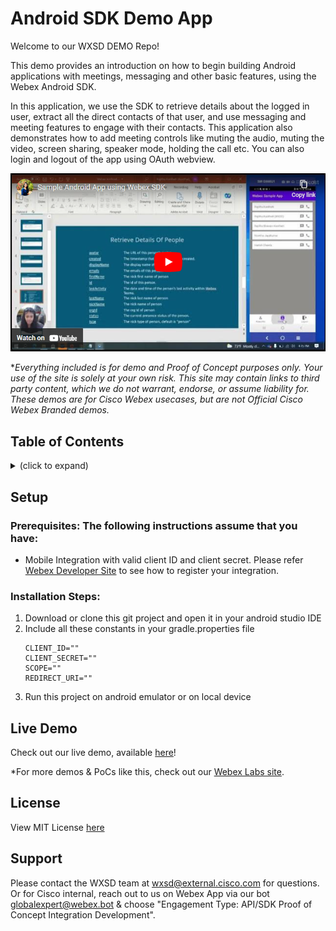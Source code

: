 <!-- # Repo-Template
This is an Internal WXSD Template to be used for GitHub Repos moving forward. Follow the following steps: Visit https://github.com/wxsd-sales/readme-template/blob/master/README.md for extended details.
-->



<!--   Step 1) Name your repository: Names will ALWAYS start with "bot - ", "integration -", "macro -", or "supportapp -" 
Examples:"bot- <insert repo name>" 
       "integration - <insert repo name>"
       "macro - <insert repo name>"
       "supportapp - <insert repo name>" 

~3 words, kebab case, use words to indicate what it does. Visit https://github.com/wxsd-sales/readme-template/blob/master/README.md for details  
-->

<!--  Step 2) Add One sentence description to your repository: Copy/Paste from Webex Labs Card sentence.
       Example: "Redirect an Auto Attendant caller to an SMS conversation to alleviate Call Queue Agent responsibilities."
-->

<!--  Step 3) Use following Template to copy/paste your details below -->

# Android SDK Demo App
 Welcome to our WXSD DEMO Repo! <!-- Keep this here --> 
 
This demo provides an introduction on how to begin building Android applications with meetings, messaging and other basic features, using the Webex Android SDK.

In this application, we use the SDK to retrieve details about the logged in user, extract all the direct contacts of that user, and use messaging and meeting features to engage with their contacts. This application also demonstrates how to add meeting controls like muting the audio, muting the video, screen sharing, speaker mode, holding the call etc. You can also login and logout of the app using OAuth webview.  

[![Android SDK Demo App](android_demo_app.PNG)](https://www.youtube.com/watch?v=TQJMAFmR8eQ&t=16s, "Android SDK Demo App")

<!-- Keep the following here -->  
 *_Everything included is for demo and Proof of Concept purposes only. Your use of the site is solely at your own risk. This site may contain links to third party content, which we do not warrant, endorse, or assume liability for. These demos are for Cisco Webex usecases, but are not Official Cisco Webex Branded demos._

## Table of Contents
<!-- ⛔️ MD-MAGIC-EXAMPLE:START (TOC:collapse=true&collapseText=Click to expand) -->
<details>
<summary>(click to expand)</summary>
    
  * [Setup](#setup)
  * [Demo](#demo)
  * [License](#license)  
  * [Support](#support)

</details>
<!-- ⛔️ MD-MAGIC-EXAMPLE:END -->


## Setup

### Prerequisites: The following instructions assume that you have:

- Mobile Integration with valid client ID and client secret. Please refer [Webex Developer Site](https://developer.webex.com/docs/integrations#registering-your-integration) to see how to register your integration.


<!-- GETTING STARTED -->

### Installation Steps:
1.  Download or clone this git project and open it in your android studio IDE
2.  Include all these constants in your gradle.properties file
    ```
    CLIENT_ID=""
    CLIENT_SECRET=""
    SCOPE=""
    REDIRECT_URI=""
    ```
3.  Run this project on android emulator or on local device
    
    
## Live Demo

<!-- Insert link to the website below (if deployed) and/or to the YouTube/Vidcast video. -->

Check out our live demo, available [here](<https://www.youtube.com/watch?v=TQJMAFmR8eQ&t=16s>)!

<!-- Keep the following statement -->
*For more demos & PoCs like this, check out our [Webex Labs site](https://collabtoolbox.cisco.com/webex-labs).

## License

View MIT License [here](LICENSE)


## Support

Please contact the WXSD team at [wxsd@external.cisco.com](mailto:wxsd@external.cisco.com?subject=RepoName) for questions. Or for Cisco internal, reach out to us on Webex App via our bot globalexpert@webex.bot & choose "Engagement Type: API/SDK Proof of Concept Integration Development". 
